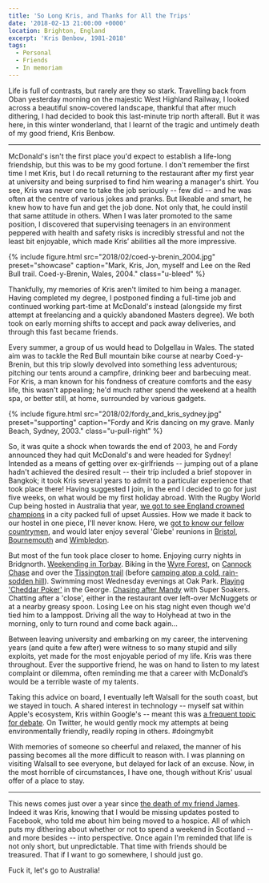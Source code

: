 ```yaml
---
title: 'So Long Kris, and Thanks for All the Trips'
date: '2018-02-13 21:00:00 +0000'
location: Brighton, England
excerpt: 'Kris Benbow, 1981-2018'
tags:
  - Personal
  - Friends
  - In memoriam
---
```

Life is full of contrasts, but rarely are they so stark. Travelling back from Oban yesterday morning on the majestic West Highland Railway, I looked across a beautiful snow-covered landscape, thankful that after much dithering, I had decided to book this last-minute trip north afterall. But it was here, in this winter wonderland, that I learnt of the tragic and untimely death of my good friend, Kris Benbow.

* * *

McDonald's isn't the first place you'd expect to establish a life-long friendship, but this was to be my good fortune. I don't remember the first time I met Kris, but I do recall returning to the restaurant after my first year at university and being surprised to find him wearing a manager's shirt. You see, Kris was never one to take the job seriously -- few did -- and he was often at the centre of various jokes and pranks. But likeable and smart, he knew how to have fun and get the job done. Not only that, he could instil that same attitude in others. When I was later promoted to the same position, I discovered that supervising teenagers in an environment peppered with health and safety risks is incredibly stressful and not the least bit enjoyable, which made Kris’ abilities all the more impressive.

{% include figure.html
  src="2018/02/coed-y-brenin_2004.jpg"
  preset="showcase"
  caption="Mark, Kris, Jon, myself and Lee on the Red Bull trail. Coed-y-Brenin, Wales, 2004."
  class="u-bleed"
%}

Thankfully, my memories of Kris aren't limited to him being a manager. Having completed my degree, I postponed finding a full-time job and continued working part-time at McDonald's instead (alongside my first attempt at freelancing and a quickly abandoned Masters degree). We both took on early morning shifts to accept and pack away deliveries, and through this fast became friends.

Every summer, a group of us would head to Dolgellau in Wales. The stated aim was to tackle the Red Bull mountain bike course at nearby Coed-y-Brenin, but this trip slowly devolved into something less adventurous; pitching our tents around a campfire, drinking beer and barbecuing meat. For Kris, a man known for his fondness of creature comforts and the easy life, this wasn't appealing; he'd much rather spend the weekend at a health spa, or better still, at home, surrounded by various gadgets.

{% include figure.html
  src="2018/02/fordy_and_kris_sydney.jpg"
  preset="supporting"
  caption="Fordy and Kris dancing on my grave. Manly Beach, Sydney, 2003."
  class="u-pull-right"
%}

So, it was quite a shock when towards the end of 2003, he and Fordy announced they had quit McDonald's and were headed for Sydney! Intended as a means of getting over ex-girlfriends -- jumping out of a plane hadn't achieved the desired result -- their trip included a brief stopover in Bangkok; it took Kris several years to admit to a particular experience that took place there! Having suggested I join, in the end I decided to go for just five weeks, on what would be my first holiday abroad. With the Rugby World Cup being hosted in Australia that year, [we got to see England crowned champions][1] in a city packed full of upset Aussies. How we made it back to our hostel in one piece, I'll never know. Here, we [got to know our fellow countrymen][2], and would later enjoy several 'Glebe' reunions in [Bristol][3], [Bournemouth][4] and [Wimbledon][5].

But most of the fun took place closer to home. Enjoying curry nights in Bridgnorth. [Weekending in Torbay][6]. Biking in the [Wyre Forest][7], on [Cannock Chase][8] and over the [Tissington trail][9] (before [camping atop a cold, rain-sodden hill][10]). Swimming most Wednesday evenings at Oak Park. [Playing 'Cheddar Poker'][11] in the George. [Chasing after Mandy][12] with Super Soakers. Chatting after a 'close', either in the restaurant over left-over McNuggets or at a nearby greasy spoon. Losing Lee on his stag night even though we'd tied him to a lamppost. Driving all the way to Holyhead at two in the morning, only to turn round and come back again...

Between leaving university and embarking on my career, the intervening years (and quite a few after) were witness to so many stupid and silly exploits, yet made for the most enjoyable period of my life. Kris was there throughout. Ever the supportive friend, he was on hand to listen to my latest complaint or dilemma, often reminding me that a career with McDonald’s would be a terrible waste of my talents.

Taking this advice on board, I eventually left Walsall for the south coast, but we stayed in touch. A shared interest in technology -- myself sat within Apple's ecosystem, Kris within Google's -- meant this was [a frequent topic for debate][13]. On Twitter, he would gently mock my attempts at being environmentally friendly, readily roping in others. #doingmybit

With memories of someone so cheerful and relaxed, the manner of his passing becomes all the more difficult to reason with. I was planning on visiting Walsall to see everyone, but delayed for lack of an excuse. Now, in the most horrible of circumstances, I have one, though without Kris' usual offer of a place to stay.

* * *

This news comes just over a year since [the death of my friend James][14]. Indeed it was Kris, knowing that I would be missing updates posted to Facebook, who told me about him being moved to a hospice. All of which puts my dithering about whether or not to spend a weekend in Scotland -- and more besides -- into perspective. Once again I'm reminded that life is not only short, but unpredictable. That time with friends should be treasured. That if I want to go somewhere, I should just go.

Fuck it, let's go to Australia!

[1]: https://www.flickr.com/photos/paulrobertlloyd/3805288471/in/album-72157621993226654/
[2]: https://www.flickr.com/photos/paulrobertlloyd/3805253119/in/album-72157621993226654/
[3]: https://www.flickr.com/photos/paulrobertlloyd/sets/72157623659637746
[4]: https://www.flickr.com/photos/paulrobertlloyd/sets/72157623540740943
[5]: https://www.flickr.com/photos/paulrobertlloyd/sets/72157623535409947
[6]: https://www.flickr.com/photos/paulrobertlloyd/albums/72157622294084908
[7]: https://www.flickr.com/photos/roobottom/sets/394848
[8]: https://www.flickr.com/photos/roobottom/sets/304504
[9]: https://www.flickr.com/photos/paulrobertlloyd/albums/72157622265918195
[10]: https://roobottom.com/articles/2/
[11]: https://www.flickr.com/photos/paulrobertlloyd/albums/72157622707836534
[12]: https://lloydyweb.paulrobertlloyd.com/blog/2004/08/special_opps.php
[13]: /2010/10/enough_a_counter_argument
[14]: /2017/01/heres_to_the_doctor
